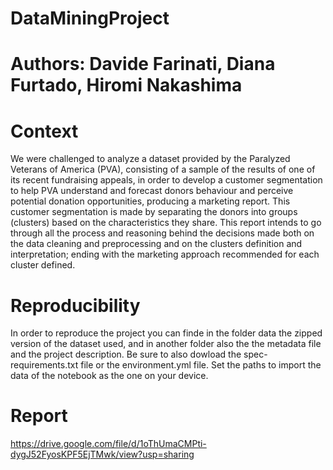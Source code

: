 # DataMiningProject

# Authors: Davide Farinati, Diana Furtado, Hiromi Nakashima

# Context

We were challenged to analyze a dataset provided by the Paralyzed Veterans of America (PVA), consisting of a sample of the results of one of its recent fundraising appeals, in order to develop a customer segmentation to help PVA understand and forecast donors behaviour and perceive potential donation opportunities, producing a marketing report.
This customer segmentation is made by separating the donors into groups (clusters) based on the characteristics they share.
This report intends to go through all the process and reasoning behind the decisions made both on the data cleaning and preprocessing and on the clusters definition and interpretation; ending with the marketing approach recommended for each cluster defined.

# Reproducibility

In order to reproduce the project you can finde in the folder data the zipped version of the dataset used, and in another folder also the the metadata file and the project description. Be sure to also dowload the spec-requirements.txt file or the environment.yml file. Set the paths to import the data of the notebook as the one on your device.


# Report

https://drive.google.com/file/d/1oThUmaCMPti-dygJ52FyosKPF5EjTMwk/view?usp=sharing

